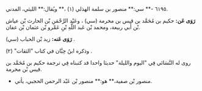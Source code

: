 ٦١٩٥ -** سي:** منصور بن سلمة الهذلي (١) ،** ويُقال:** الليثي، المدني.

**رَوَى عَن:** حكيم بن مُحَمَّد بن قيس بن مخرمة (سي) ، وعَبْد الرَّحْمَنِ بْن الحارث بْن عياش بْن أَبي ربيعة، ومحمد بْن عَبد اللَّهِ بْنِ عَمْرو بْن عثمان بْن عفان.

**رَوَى عَنه:** زيد بْن الحباب (سي) .

وذكره ابنُ حِبَّان في كتاب "الثقات" (٢) .

روى له النَّسَائي فِي "اليوم والليلة" حديثا واحدا قد كتبناه فِي ترجمة حكيم بن مُحَمَّد بن قيس بْن مخرمة.

- منصور بْن صفية،** هو:** منصور بْن عَبْد الرحمن الحجبي، يأتي.